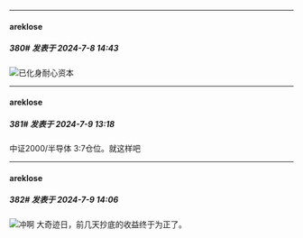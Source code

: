 ﻿
*****

####  areklose  
##### 380#       发表于 2024-7-8 14:43

<img src="https://static.saraba1st.com/image/smiley/face2017/037.png" referrerpolicy="no-referrer">已化身耐心资本


*****

####  areklose  
##### 381#       发表于 2024-7-9 13:18

中证2000/半导体 3:7仓位。就这样吧


*****

####  areklose  
##### 382#       发表于 2024-7-9 14:06

<img src="https://static.saraba1st.com/image/smiley/face2017/037.png" referrerpolicy="no-referrer">冲啊 大奇迹日，前几天抄底的收益终于为正了。

